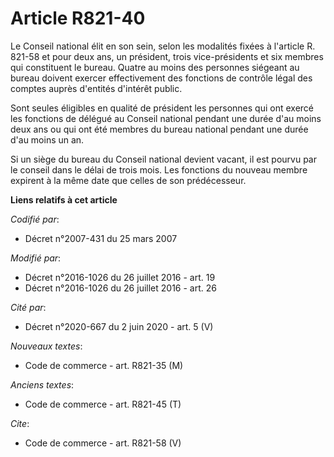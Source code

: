 # Article R821-40

Le Conseil national élit en son sein, selon les modalités fixées à l'article R. 821-58 et pour deux ans, un président, trois
vice-présidents et six membres qui constituent le bureau. Quatre au moins des personnes siégeant au bureau doivent exercer
effectivement des fonctions de contrôle légal des comptes auprès d'entités d'intérêt public. 

Sont seules éligibles en qualité de président les personnes qui ont exercé les fonctions de délégué au Conseil national
pendant une durée d'au moins deux ans ou qui ont été membres du bureau national pendant une durée d'au moins un an. 

Si un siège du bureau du Conseil national devient vacant, il est pourvu par le conseil dans le délai de trois mois. Les
fonctions du nouveau membre expirent à la même date que celles de son prédécesseur.

**Liens relatifs à cet article**

_Codifié par_:

  - Décret n°2007-431 du 25 mars 2007

_Modifié par_:

  - Décret n°2016-1026 du 26 juillet 2016 - art. 19
  - Décret n°2016-1026 du 26 juillet 2016 - art. 26

_Cité par_:

  - Décret n°2020-667 du 2 juin 2020 - art. 5 (V)

_Nouveaux textes_:

  - Code de commerce - art. R821-35 (M)

_Anciens textes_:

  - Code de commerce - art. R821-45 (T)

_Cite_:

  - Code de commerce - art. R821-58 (V)
